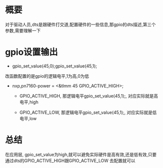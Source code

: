 # 概要

对于驱动人员,dts是跟硬件打交道,配置硬件的一些信息,那gpio的dts描述,第三个参数,需要理解一下

# gpio设置输出

* gpio_set_value(45,0);gpio_set_value(45,1);

改函数配置的是gpio的逻辑电平,1为高,0为低

* nxp,pn7160-power = <&tlmm 45 GPIO_ACTIVE_HIGH>;

    * GPIO_ACTIVE_HIGH, 那逻辑电平gpio_set_value(45,1);, 对应实际就是高电平,high

    * GPIO_ACTIVE_LOW, 那逻辑电平gpio_set_value(45,1);, 对应实际就是低电平,low

# 总结

在应用层, gpio_set_value为high,就可以避免实际硬件是高有效,还是低有效,只要通过dts的GPIO_ACTIVE_HIGH跟GPIO_ACTIVE_LOW 去配置就可以